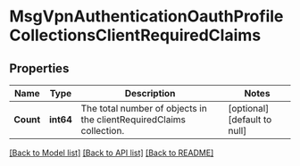# MsgVpnAuthenticationOauthProfileCollectionsClientRequiredClaims

## Properties
Name | Type | Description | Notes
------------ | ------------- | ------------- | -------------
**Count** | **int64** | The total number of objects in the clientRequiredClaims collection. | [optional] [default to null]

[[Back to Model list]](../README.md#documentation-for-models) [[Back to API list]](../README.md#documentation-for-api-endpoints) [[Back to README]](../README.md)

